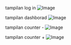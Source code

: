 tampilan log in
![Image](https://github.com/user-attachments/assets/0e75295d-98a1-4f4e-8ad1-4771abf7147d)

tampilan dashborad
![Image](https://github.com/user-attachments/assets/e6e4cfd0-c45d-4dbe-b024-3189239f2f8b)

tampilan counter -
![Image](https://github.com/user-attachments/assets/b3bfd63e-9609-4332-bc2a-4dcda81bcab4)

tampilan counter +
![Image](https://github.com/user-attachments/assets/074dda5a-b241-42b7-884b-7032dbad2c41)